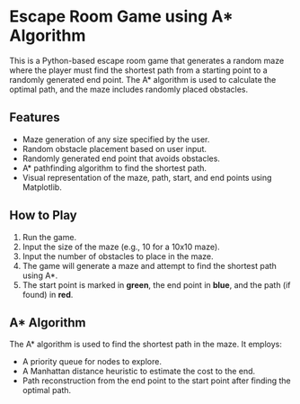 # **Escape Room Game using A\* Algorithm**

This is a Python-based escape room game that generates a random maze where the player must find the shortest path from a starting point to a randomly generated end point. The A\* algorithm is used to calculate the optimal path, and the maze includes randomly placed obstacles.

## **Features**

* Maze generation of any size specified by the user.  
* Random obstacle placement based on user input.  
* Randomly generated end point that avoids obstacles.  
* A\* pathfinding algorithm to find the shortest path.  
* Visual representation of the maze, path, start, and end points using Matplotlib.

## **How to Play**

1. Run the game.  
2. Input the size of the maze (e.g., 10 for a 10x10 maze).  
3. Input the number of obstacles to place in the maze.  
4. The game will generate a maze and attempt to find the shortest path using A\*.  
5. The start point is marked in **green**, the end point in **blue**, and the path (if found) in **red**.

## **A\* Algorithm**

The A\* algorithm is used to find the shortest path in the maze. It employs:

* A priority queue for nodes to explore.  
* A Manhattan distance heuristic to estimate the cost to the end.  
* Path reconstruction from the end point to the start point after finding the optimal path.

